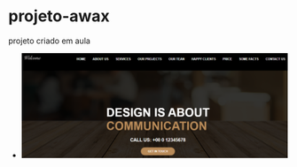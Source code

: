 # projeto-awax
 projeto criado em aula
<ul>
    <li><a href="https://fernandoromeroalves.github.io/projeto-awax/home.html"><img src="assets/imagens/Captura.png" alt=""></a>      
    </ul>
